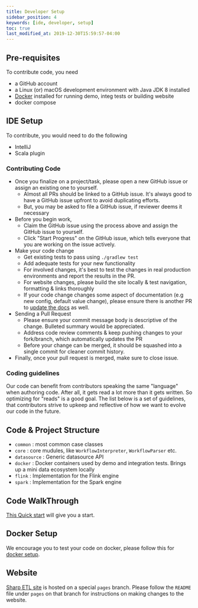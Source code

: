 ```yaml
---
title: Developer Setup
sidebar_position: 4
keywords: [ide, developer, setup]
toc: true
last_modified_at: 2019-12-30T15:59:57-04:00
---
```


## Pre-requisites

To contribute code, you need

 - a GitHub account
 - a Linux (or) macOS development environment with Java JDK 8 installed
 - [Docker](https://www.docker.com/) installed for running demo, integ tests or building website
 - docker compose


## IDE Setup

To contribute, you would need to do the following

- IntelliJ
- Scala plugin 

### Contributing Code

 - Once you finalize on a project/task, please open a new GitHub issue or assign an existing one to yourself. 
      - Almost all PRs should be linked to a GitHub issue. It's always good to have a GitHub issue upfront to avoid duplicating efforts.
      - But, you may be asked to file a GitHub issue, if reviewer deems it necessary
 - Before you begin work,
      - Claim the GitHub issue using the process above and assign the GitHub issue to yourself.
      - Click "Start Progress" on the GitHub issue, which tells everyone that you are working on the issue actively.
 - Make your code change
   - Get existing tests to pass using `./gradlew test`
   - Add adequate tests for your new functionality
   - For involved changes, it's best to test the changes in real production environments and report the results in the PR.
   - For website changes, please build the site locally & test navigation, formatting & links thoroughly
   - If your code change changes some aspect of documentation (e.g new config, default value change), 
     please ensure there is another PR to [update the docs](https://github.com/SharpData/SharpETL/tree/pages/README.md) as well.
 - Sending a Pull Request
   - Please ensure your commit message body is descriptive of the change. Bulleted summary would be appreciated.
   - Address code review comments & keep pushing changes to your fork/branch, which automatically updates the PR
   - Before your change can be merged, it should be squashed into a single commit for cleaner commit history.
 - Finally, once your pull request is merged, make sure to close issue.

### Coding guidelines 

Our code can benefit from contributors speaking the same "language" when authoring code. After all, it gets read a lot more than it gets
written. So optimizing for "reads" is a good goal. The list below is a set of guidelines, that contributors strive to upkeep and reflective 
of how we want to evolve our code in the future.

## Code & Project Structure

  * `common` : most common case classes
  * `core` : core mudules, like `WorkflowInterpreter`, `WorkflowParser` etc.
  * `datasource` : Generic datasource API
  * `docker` : Docker containers used by demo and integration tests. Brings up a mini data ecosystem locally
  * `flink` : Implementation for the Flink engine
  * `spark` : Implementation for the Spark engine

## Code WalkThrough

[This Quick start](/docs/quick-start-guide) will give you a start.

## Docker Setup

We encourage you to test your code on docker, please follow this for [docker setup](/docs/docker-setup).

## Website

[Sharp ETL site](/) is hosted on a special `pages` branch. Please follow the `README` file under `pages` on that branch for
instructions on making changes to the website.
